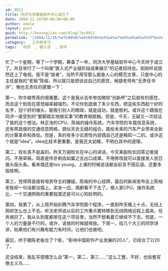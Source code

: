 ```yaml
---
id: 9912
title: 同济大学基础软件中心成立了
date: 2004-12-16T00:00:00+00:00
author: omale
layout: post
guid: http://hezongjian.com/blog/?p=9912
permalink: '/2004/12/16/%e5%90%8c%e6%b5%8e%e5%a4%a7%e5%ad%a6%e5%9f%ba%e7%a1%80%e8%bd%af%e4%bb%b6%e4%b8%ad%e5%bf%83%e6%88%90%e7%ab%8b%e4%ba%86/'
category:   工作和学习  
tags:   同济  , 嵌入式  , 软件
---
```

忙了一个星期，等了一个学期，筹备了一年，同济大学基础软件中心今天终于成立了。并且举行了一个叫做&ldquo;嵌入式产业链阶段成果展示&rdquo;的记者招待会。刚刚听说居然还上了电视。我不是&ldquo;妓者&rdquo;，当然不用写那么振奋人心的模范文章，只是中心的主任是我的&ldquo;老板&rdquo;陈榕，所以就只是想谈谈自己的感觉，候捷老师有&ldquo;无责任书评&rdquo;，俺也无责任的感慨一下：

第一，吹牛做秀真的很重要。这个是我从去年参加微软&ldquo;创新杯&rdquo;之后就有的感觉，而且这个到现在感觉越来越强烈。不论你到底做了多少东西，把这些东西起个好的名字，冠个好的噱头，能吸引别人的眼球，就是成功，就是胜利。或许这个跟我在同济一直受到的&ldquo;要脚踏实地做实事&rdquo;的教育相抵触。但是，今天，无疑又一次验证了我的这个想法。林正浩的CPU，陈榕的操作系统，汽车学院的车载信息系统，还有蒋昌俊的交通信息网格，貌似天衣无缝的组合，能给未来的汽车产业带来全新的计算革命和体验。但是，真的有多少实质性内容偶自己还是略知一二的，或许这个就是&ldquo;idea&rdquo;。idea比技术更重要。是我还太幼稚，不明白其中的道理。

第二，校长真不是盖的。昨天万钢校长在中心的讲话，今天某副校长回答记者提问。不用草稿，简直是伶牙俐齿如簧之舌出口成章。不用修改就可以直接发人民日报头版头条。看来偶还是too&nbsp;young，上课的时候说话都会前言不搭后语。还要多锻炼啊。

第三，觉得蒋昌俊有喧宾夺主的嫌疑。陈榕的中心挂牌，最后的新闻发布会上陈榕老板却一句话都没插上。呆坐一边，偶都看不下去了。根人家CPU，操作系统比，一个交通网格的重要程度还是可以心知肚明的。

第四，我累了，从上周开始折腾汽车学院那个程序。一直到昨天晚上十点，无线上网却怎么也上不去。听沈老师说以后的工作重点要转移到无线网络远程上面来。任务艰巨了。我从头到尾都掺在这个项目里，当然不想看着它继续不下去，但是，一个人的力量是不行的。或许，该放的时候就得放。下周一，给几个大三的同学讲讲，如果他们有兴趣有能力有时间，让他们也做吧。

最后，终于跟陈老板合了个影，&ldquo;影响中国软件产业发展的20人&rdquo;，已经合了2/20了。

还没结束，我乱写感慨怎么会&ldquo;第一，第二，第三&hellip;&hellip;&rdquo;这么工整，不好，也俗套官僚主义鸟&hellip;&hellip;